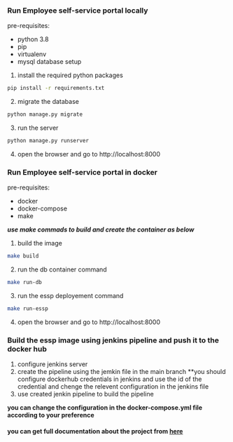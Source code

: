 ### Run Employee self-service portal locally

pre-requisites:
- python 3.8
- pip
- virtualenv
- mysql database setup

1. install the required python packages
```bash
pip install -r requirements.txt
```
2. migrate the database
```bash
python manage.py migrate
```
3. run the server
```bash
python manage.py runserver
```
4. open the browser and go to http://localhost:8000

### Run Employee self-service portal in docker

pre-requisites:
- docker
- docker-compose
- make

***use make commads to build and create the container as below***

1. build the image 
```bash
make build
```
2. run the db container command
```bash
make run-db
```
3. run the essp deployement command
```bash
make run-essp
```
4. open the browser and go to http://localhost:8000

### Build the essp image using jenkins pipeline and push it to the docker hub ###
1. configure jenkins server
2. create the pipeline using the jemkin file in the main branch **you should configure dockerhub credentials in jenkins and use the id of the credential and chenge the relevent configuration in the jenkins file
3. use created jenkin pipeline to build the pipeline

**you can change the configuration in the docker-compose.yml file according to your preference**

#### you can get full documentation about the project from [here](development_docs/documentation.md)